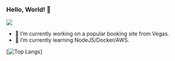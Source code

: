 ### Hello, World! 👋

<img align="center" src="https://github-readme-stats.vercel.app/api/?username=kaskaush&theme=dark&show_icons=true&count_private=true" />

- 🔭 I’m currently working on a popular booking site from Vegas.
- 🌱 I’m currently learning NodeJS/Docker/AWS.

[![Top Langs](https://github-readme-stats.vercel.app/api/top-langs/?username=kaskaush&layout=compact&theme=dark)]
